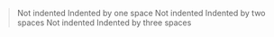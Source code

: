 > Not indented
 > Indented by one space
> Not indented
  > Indented by two spaces
> Not indented
   > Indented by three spaces
